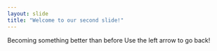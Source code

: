 ```yaml
---
layout: slide
title: "Welcome to our second slide!"
---
```

Becoming something better than before
Use the left arrow to go back!
